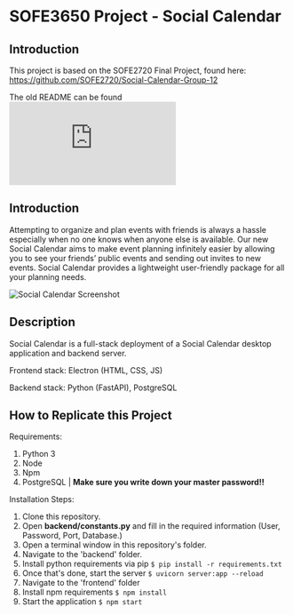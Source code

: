 # **SOFE3650 Project - Social Calendar**

## Introduction

This project is based on the SOFE2720 Final Project, found here: https://github.com/SOFE2720/Social-Calendar-Group-12

The old README can be found ![here](https://github.com/madlitch/SOFE3650-Project/blob/main/README_OLD.md)





## Introduction

Attempting to organize and plan events with friends is always a hassle especially when no one knows when anyone else is available. Our new Social Calendar aims to make event planning infinitely easier by allowing you to see your friends’ public events and sending out invites to new events. Social Calendar provides a lightweight user-friendly package for all your planning needs.

![Social Calendar Screenshot](/Design/screenshot.png)

## Description

Social Calendar is a full-stack deployment of a Social Calendar desktop application and backend server.

Frontend stack: Electron (HTML, CSS, JS)

Backend stack: Python (FastAPI), PostgreSQL

## How to Replicate this Project
Requirements:
1. Python 3
2. Node
3. Npm
4. PostgreSQL | **Make sure you write down your master password!!**

Installation Steps:

1. Clone this repository.
2. Open **backend/constants.py** and fill in the required information (User, Password, Port, Database.)
3. Open a terminal window in this repository's folder.
4. Navigate to the 'backend' folder.
5. Install python requirements via pip `$ pip install -r requirements.txt`
6. Once that's done, start the server `$ uvicorn server:app --reload`
7. Navigate to the 'frontend' folder
8. Install npm requirements `$ npm install`
9. Start the application `$ npm start`


